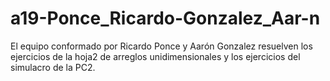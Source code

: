# a19-Ponce_Ricardo-Gonzalez_Aar-n
El equipo conformado por Ricardo Ponce y Aarón Gonzalez resuelven los ejercicios de la hoja2 de arreglos unidimensionales y los ejercicios del simulacro de la PC2.
